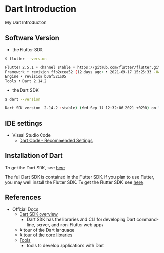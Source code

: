 # Dart Introduction

My Dart Introduction

## Software Version

- the Flutter SDK

```sh
$ flutter --version

Flutter 2.5.1 • channel stable • https://github.com/flutter/flutter.git
Framework • revision ffb2ecea52 (12 days ago) • 2021-09-17 15:26:33 -0400
Engine • revision b3af521a05
Tools • Dart 2.14.2
```

- the Dart SDK

```sh
$ dart --version

Dart SDK version: 2.14.2 (stable) (Wed Sep 15 12:32:06 2021 +0200) on "macos_x64"
```

## IDE settings

- Visual Studio Code
  - [Dart Code - Recommended Settings](https://dartcode.org/docs/recommended-settings/)

## Installation of Dart

To get the Dart SDK, see [here](https://dart.dev/get-dart).

The full Dart SDK is contained in the Flutter SDK. If you plan to use Flutter, you may well install the Flutter SDK. To get the Flutter SDK, see [here](https://flutter.dev/docs/get-started/install).

## References

- Official Docs
  - [Dart SDK overview](https://dart.dev/tools/sdk)
    - Dart SDK has the libraries and CLI for developing Dart command-line, server, and non-Flutter web apps
  - [A tour of the Dart language](https://dart.dev/guides/language/language-tour)
  - [A tour of the core libraries](https://dart.dev/guides/libraries/library-tour)
  - [Tools](https://dart.dev/tools)
    - tools to develop applications with Dart
